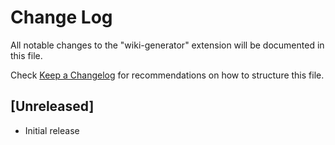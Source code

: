 # Change Log

All notable changes to the "wiki-generator" extension will be documented in this file.

Check [Keep a Changelog](http://keepachangelog.com/) for recommendations on how to structure this file.

## [Unreleased]

- Initial release